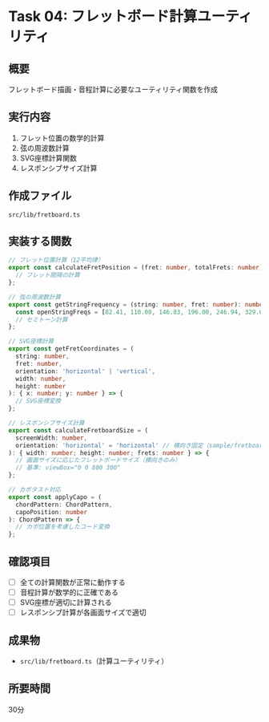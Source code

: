 # Task 04: フレットボード計算ユーティリティ

## 概要
フレットボード描画・音程計算に必要なユーティリティ関数を作成

## 実行内容
1. フレット位置の数学的計算
2. 弦の周波数計算
3. SVG座標計算関数
4. レスポンシブサイズ計算

## 作成ファイル
`src/lib/fretboard.ts`

## 実装する関数
```typescript
// フレット位置計算（12平均律）
export const calculateFretPosition = (fret: number, totalFrets: number): number => {
  // フレット間隔の計算
};

// 弦の周波数計算
export const getStringFrequency = (string: number, fret: number): number => {
  const openStringFreqs = [82.41, 110.00, 146.83, 196.00, 246.94, 329.63]; // E-A-D-G-B-E
  // セミトーン計算
};

// SVG座標計算
export const getFretCoordinates = (
  string: number, 
  fret: number, 
  orientation: 'horizontal' | 'vertical',
  width: number,
  height: number
): { x: number; y: number } => {
  // SVG座標変換
};

// レスポンシブサイズ計算
export const calculateFretboardSize = (
  screenWidth: number,
  orientation: 'horizontal' = 'horizontal' // 横向き固定（sample/fretboard-design-sample.html基準）
): { width: number; height: number; frets: number } => {
  // 画面サイズに応じたフレットボードサイズ（横向きのみ）
  // 基準: viewBox="0 0 800 300"
};

// カポタスト対応
export const applyCapo = (
  chordPattern: ChordPattern, 
  capoPosition: number
): ChordPattern => {
  // カポ位置を考慮したコード変換
};
```

## 確認項目
- [ ] 全ての計算関数が正常に動作する
- [ ] 音程計算が数学的に正確である
- [ ] SVG座標が適切に計算される
- [ ] レスポンシブ計算が各画面サイズで適切

## 成果物
- `src/lib/fretboard.ts`（計算ユーティリティ）

## 所要時間
30分